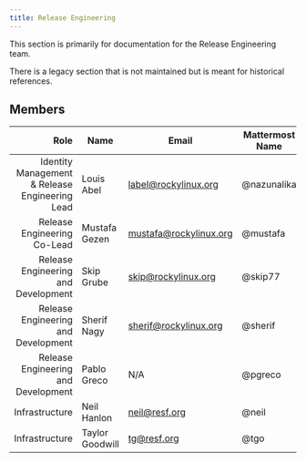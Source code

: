 ```yaml
---
title: Release Engineering
---
```


This section is primarily for documentation for the Release Engineering team.

There is a legacy section that is not maintained but is meant for historical
references.

## Members

|                                Role 	| Name                          	| Email               		| Mattermost Name  	|
|------------------------------------:	|-------------------------------	|---------------------		|---			|
| Identity Management & Release Engineering Lead           | Louis Abel            		| label@rockylinux.org		| @nazunalika	   	|
| Release Engineering Co-Lead   | Mustafa Gezen         		| mustafa@rockylinux.org	| @mustafa	   	|
| Release Engineering and Development   | Skip Grube         		| skip@rockylinux.org	| @skip77	   	|
| Release Engineering and Development   | Sherif Nagy | sherif@rockylinux.org | @sherif |
| Release Engineering and Development   | Pablo Greco | N/A | @pgreco |
| Infrastructure   | Neil Hanlon | neil@resf.org | @neil |
| Infrastructure   | Taylor Goodwill | tg@resf.org | @tgo |

